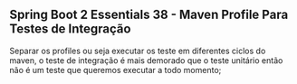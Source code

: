 ## Spring Boot 2 Essentials 38 - Maven Profile Para Testes de Integração

Separar os profiles ou seja executar os teste em diferentes ciclos do maven, o teste de integração é mais demorado que o teste unitário então não é um teste que queremos executar a todo momento;
